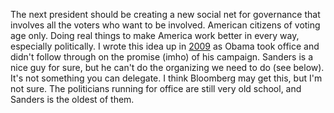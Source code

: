 The next president should be creating a new social net for governance that involves all the voters who want to be involved. American citizens of voting age only. Doing real things to make America work better in every way, especially politically. I wrote this idea up in <a href="http://scripting.com/stories/2009/01/21/theWhiteHouseWebsite.html">2009</a> as Obama took office and didn't follow through on the promise (imho) of his campaign. Sanders is a nice guy for sure, but he can't do the organizing we need to do (see below). It's not something you can delegate. I think Bloomberg may get this, but I'm not sure. The politicians running for office are still very old school, and Sanders is the oldest of them.
